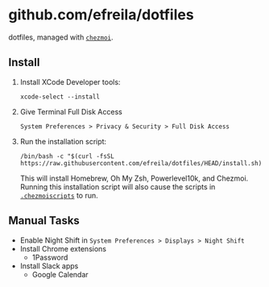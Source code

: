 # github.com/efreila/dotfiles

dotfiles, managed with [`chezmoi`](https://github.com/twpayne/chezmoi).

## Install

1. Install XCode Developer tools:

   ```shell
   xcode-select --install
   ```

2. Give Terminal Full Disk Access

   ```shell
   System Preferences > Privacy & Security > Full Disk Access
   ```

3. Run the installation script:

    ```shell
    /bin/bash -c "$(curl -fsSL https://raw.githubusercontent.com/efreila/dotfiles/HEAD/install.sh)"
    ```

    This will install Homebrew, Oh My Zsh, Powerlevel10k, and Chezmoi. Running this installation script will also cause the scripts in [`.chezmoiscripts`](https://github.com/efreila/dotfiles/tree/main/.chezmoiscripts) to run.

## Manual Tasks

* Enable Night Shift in `System Preferences > Displays > Night Shift`
* Install Chrome extensions
  - 1Password
* Install Slack apps
  - Google Calendar 
  
